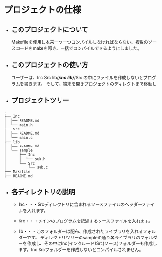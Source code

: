 # プロジェクトの仕様
- ## このプロジェクトについて
  Makefileを使用し本来一つ一つコンパイルしなければならない、複数のソースコードをmakeを叩き、一括でコンパイルできるようにしました。
- ## このプロジェクトの使い方
  ユーザーは、Inc Src lib/***/Inc lib/***/Src の中にファイルを作成しないとプログラムを書きます。
そして、端末を開きプロジェクトのディレクトまで移動し

- ## プロジェクトツリー
~~~:txt
.
├── Inc
│  ├── README.md
│  └── main.h
├── Src
│  ├── README.md
│  └── main.c
├── lib
│  ├── README.md
│  └── sample
│      ├── Inc
│      │  └── sub.h
│      └── Src
│          └── sub.c
├── Makefile
├── README.md
~~~
- ## 各ディレクトリの説明
    - Inc・・・Srcディレクトリに含まれるソースファイルのヘッダーファイルを入れます。

    - Src・・・メインのプログラムを記述するソースファイルを入れます。
    - lib・・・このフォルダーは配布、作成されたライブラリを入れるフォルダーです。
ディレクトリツリーのsampleの通り各ライブラリのフォルダーを作成し、その中にInc(インクルード)Src(ソース)フォルダーも作成します。Inc Srcフォルダーを作成しないとコンパイルされません。